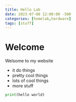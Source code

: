 ```yaml
---
title: Hello Lab
date: 2023-07-08 12:00:00 -500
categories: [homelab,hardware]
tags: [stuff]
---
```

# Welcome

Welsome to my website

* it do things
* pretty cool things
* lots of cool things
* more stuff

```python
print(hello world)
```
